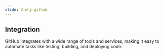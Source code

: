 ```yaml
---
slide: 2-why-github
---
```

## Integration

GitHub integrates with a wide range of tools and services, making it easy to automate tasks like testing, building, and deploying code.